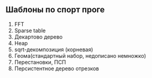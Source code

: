 Шаблоны по спорт проге
----------------------

1. FFT
2. Sparse table
3. Декартово дерево
4. Heap
5. sqrt-декомпозиция (корневая)
6. Геома(стандартный набор, недописано немножко)
7. Перестановки, ПСП
8. Персистентное дерево отрезков